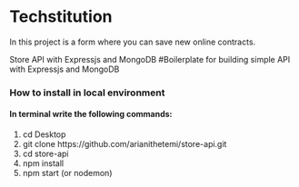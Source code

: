 # Techstitution
In this project is a form where you can save new online contracts.



Store API with Expressjs and MongoDB
#Boilerplate for building simple API with Expressjs and MongoDB

<h3>How to install in local environment</h3>

<h4>In terminal write the following commands:</h4>
<ol> 
  <li>cd Desktop</li>
  <li>git clone https://github.com/arianithetemi/store-api.git</li>
  <li>cd store-api</li>
  <li>npm install</li>
  <li>npm start (or nodemon)</li>
  </ol>
